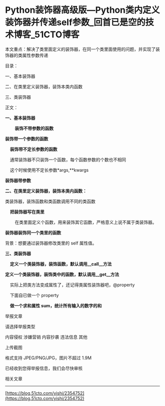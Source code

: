 # Python装饰器高级版—Python类内定义装饰器并传递self参数_回首已是空的技术博客_51CTO博客
本文重点：解决了类里面定义的装饰器，在同一个类里面使用的问题，并实现了装饰器的类属性参数传递

目录：

一、基本装饰器

二、在类里定义装饰器，装饰本类内函数

三、类装饰器

正文：

**一、基本装饰器**

        **装饰不带参数的函数**

**装饰带一个参数的函数**

    **装饰带不定长参数的函数**

    通常装饰器不只装饰一个函数，每个函数参数的个数也不相同  

    这个时候使用不定长参数\*args,\*\*kwargs  

**装饰器带参数**

**二、在类里定义装饰器，装饰本类内函数：** 

类装饰器，装饰函数和类函数调用不同的类函数

    **把装饰器写在类里**

        在类里面定义个函数，用来装饰其它函数，严格意义上说不属于类装饰器。

**装饰器装饰同一个类里的函数**

背景：想要通过装饰器修改类里的 self 属性值。

**三、类装饰器**

    **定义一个类装饰器，装饰函数，默认调用\_\_call\_\_方法**

**定义一个类装饰器，装饰类中的函数，默认调用\_\_get\_\_方法**

    实际上把类方法变成属性了，还记得类属性装饰器吧，@property  

    下面自已做一个 property  

    **做一个求和属性 sum，统计所有输入的数字的和**  

举报文章

请选择举报类型

内容侵权 涉嫌营销 内容抄袭 违法信息 其他

上传截图

格式支持 JPEG/PNG/JPG，图片不超过 1.9M

已经收到您得举报信息，我们会尽快审核

相关文章

* * *

 [https://blog.51cto.com/yishi/2354752](https://blog.51cto.com/yishi/2354752)
